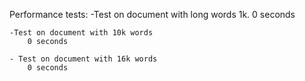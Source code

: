 Performance tests:
    -Test on document with long words 1k.
        0 seconds

    -Test on document with 10k words
        0 seconds

    - Test on document with 16k words
        0 seconds